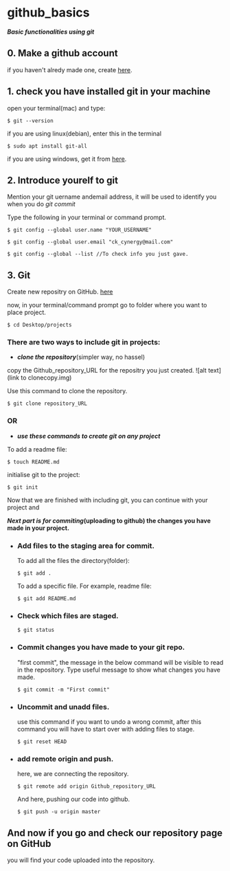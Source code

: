 # github_basics
***Basic functionalities using git***

## 0. Make a github account
if you haven't alredy made one, create [here](https://github.com/join).

## 1. check you have installed git in your machine

open your terminal(mac) and type: 
```
$ git --version
```
if you are using linux(debian), enter this in the terminal
```
$ sudo apt install git-all
```
if you are using windows, get it from [here](https://gitforwindows.org/).

## 2. Introduce yourelf to git

Mention your git uername andemail address, it will be used to identify you when you do *git commit*

Type the following in your terminal or command prompt.
```
$ git config --global user.name "YOUR_USERNAME"
```
```
$ git config --global user.email "ck_cynergy@mail.com"
```
```
$ git config --global --list //To check info you just gave.
```
## 3. Git

Create new repositry on GitHub. [here](https://github.com/new)

now, in your terminal/command prompt go to folder where you want to place project.
```
$ cd Desktop/projects
```
### There are two ways to include git in projects:

- **_clone the repository_**(simpler way, no hassel)

copy the Github_repository_URL for the repositry you just created.
![alt text](link to clonecopy.img)

Use this command to clone the repository.
```
$ git clone repository_URL
```

### OR

- **_use these commands to create git on any project_**

To add a readme file:
```
$ touch README.md
```
initialise git to the project:
```
$ git init
```

Now that we are finished with including git, you can continue with your project and 

**_Next part is for commiting_(uploading to github) the changes you have made in your project.**
  * ### Add files to the staging area for commit.
    To add all the files the directory(folder):
    ```
    $ git add .   
    ```
    To add a specific file. For example, readme file:
    ```
    $ git add README.md
    ```
  * ### Check which files are staged.
    ```
    $ git status
    ```
  * ### Commit changes you have made to your git repo.
    "first commit", the message in the below command will be visible to read in the repository. Type useful message to show what changes you have made.    
    ```
    $ git commit -m "First commit"
    ```
  * ### Uncommit and unadd files.
    use this command if you want to undo a wrong commit, after this command you will have to start over with adding files to stage.
    ```
    $ git reset HEAD
    ```
  * ### add remote origin and push.
    here, we are connecting the repository.
    ```
    $ git remote add origin Github_repository_URL
    ```
    And here, pushing our code into github.
    ```
    $ git push -u origin master
    ```
## And now if you go and check our repository page on GitHub
you will find your code uploaded into the repository.
